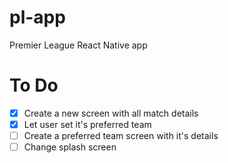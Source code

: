 # pl-app

Premier League React Native app

# To Do

- [x] Create a new screen with all match details
- [x] Let user set it's preferred team
- [ ] Create a preferred team screen with it's details
- [ ] Change splash screen